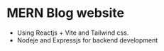 #  MERN Blog website
- Using Reactjs + Vite and Tailwind css.
- Nodeje and Expressjs for backend development
